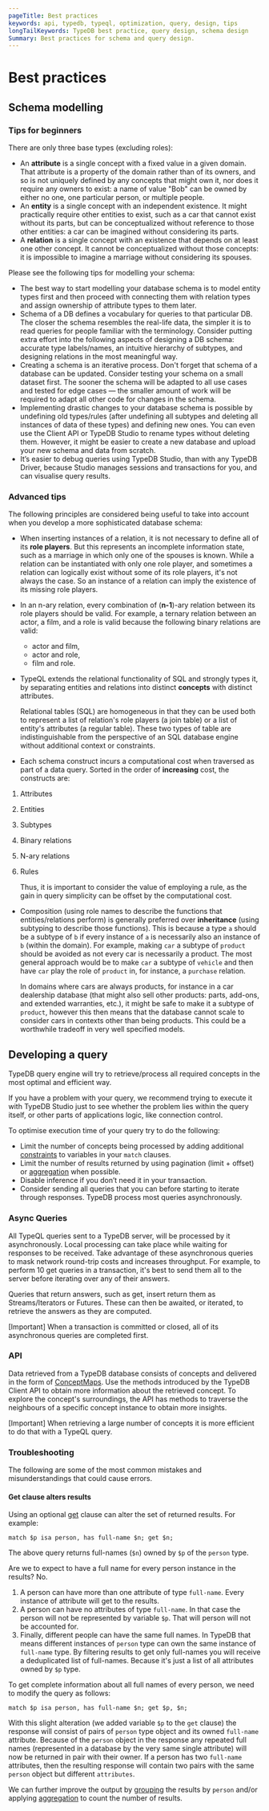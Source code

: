 ```yaml
---
pageTitle: Best practices
keywords: api, typedb, typeql, optimization, query, design, tips
longTailKeywords: TypeDB best practice, query design, schema design
Summary: Best practices for schema and query design.
---
```


# Best practices

## Schema modelling

### Tips for beginners

There are only three base types (excluding roles):

* An **attribute** is a single concept with a fixed value in a given domain. That attribute is a property of the domain rather than of its 
  owners, and so is not uniquely defined by any concepts that might own it, nor does it require any owners to exist: a name of value "Bob" can be owned by either no one, one particular person, or multiple people.
* An **entity** is a single concept with an independent existence. It might practically require other entities to 
  exist, such as a car that cannot exist without its parts, but can be conceptualized without reference to those 
  other entities: a car can be imagined without considering its parts.
* A **relation** is a single concept with an existence that depends on at least one other concept. It cannot be 
  conceptualized without those concepts: it is impossible to imagine a marriage without considering its spouses.

Please see the following tips for modelling your schema:

* The best way to start modelling your database schema is to model entity types first and then proceed with connecting 
  them with relation types and assign ownership of attribute types to them later.
* Schema of a DB defines a vocabulary for queries to that particular DB. The closer the schema resembles the real-life data, the simpler it is to read queries for people familiar with the terminology. Consider putting extra effort into the following aspects of designing a DB schema: accurate type labels/names, an intuitive hierarchy of subtypes, and designing relations in the most meaningful way.
* Creating a schema is an iterative process. Don't forget that schema of a database can be updated. Consider testing your schema on a 
  small dataset first. The sooner the schema will be adapted to all use cases and tested for edge cases — the 
  smaller amount of work will be required to adapt all other code for changes in the schema.
* Implementing drastic changes to your database schema is possible by undefining old types/rules (after undefining 
  all subtypes and deleting all instances of data of these types) and defining new ones. You can even use the Client API 
  or TypeDB Studio to rename types without deleting them. However, it might be easier to create a new database and 
  upload your new schema and data from scratch.
* It’s easier to debug queries using TypeDB Studio, than with any TypeDB Driver, because Studio manages sessions 
  and transactions for you, and can visualise query results.

### Advanced tips

The following principles are considered being useful to take into account when you develop a more sophisticated 
database schema:

* When inserting instances of a relation, it is not necessary to define all of its **role players**. But this 
  represents an incomplete information state, such as a marriage in which only one of the spouses is known. While a 
  relation can be instantiated with only one role player, and sometimes a relation can logically exist without some of its 
  role players, it's not always the case. So an instance of a relation can imply the existence of its missing role players.
* In an n-ary relation, every combination of (**n-1**)-ary relation between its role players should be valid.
  For example, a ternary relation between an actor, a film, and a role is valid because the following binary 
  relations are valid:
  * actor and film, 
  * actor and role, 
  * film and role.
* TypeQL extends the relational functionality of SQL and strongly types it, by separating entities and relations 
  into distinct **concepts** with distinct attributes. 

    Relational tables (SQL) are homogeneous in that they can be used both to represent a list of relation's role players 
    (a join table) or a list of entity's attributes (a regular table). These two types of table are indistinguishable 
    from the perspective of an SQL database engine without additional context or constraints.

* Each schema construct incurs a computational cost when traversed as part of a data query. Sorted in the order of 
  **increasing** cost, the constructs are:

1. Attributes
2. Entities
3. Subtypes
4. Binary relations
5. N-ary relations
6. Rules

   Thus, it is important to consider the value of employing a rule, as the gain in query simplicity can be offset by
   the computational cost.

* Composition (using role names to describe the functions that entities/relations perform) is generally preferred over 
  **inheritance** (using subtyping to describe those functions). This is because a type `a` should be a subtype of 
  `b` if every instance of `a` is necessarily also an instance of `b` (within the domain). For example, making `car`
  a subtype of `product` should be avoided as not every car is necessarily a product. The most general approach 
  would be to make `car` a subtype of `vehicle` and then have `car` play the role of `product` in, for instance, a 
  `purchase` relation.

  In domains where cars are always products, for instance in a car dealership database (that might also sell 
  other products: parts, add-ons, and extended warranties, etc.), it might be safe to make it a subtype of 
  `product`, however this then means that the database cannot scale to consider cars in contexts other than being 
  products. This could be a worthwhile tradeoff in very well specified models.

## Developing a query

TypeDB query engine will try to retrieve/process all required concepts in the most optimal and efficient way.

If you have a problem with your query, we recommend trying to execute it with TypeDB Studio just to see whether 
the problem lies within the query itself, or other parts of applications logic, like connection control.

To optimise execution time of your query try to do the following:

* Limit the number of concepts being processed by adding additional [constraints](03-match.md#patterns-overview) to 
  variables in your `match` clauses.
* Limit the number of results returned by using pagination (limit + offset) or [aggregation](05-read.md#aggregation) 
  when possible.
* Disable inference if you don’t need it in your transaction. 
* Consider sending all queries that you can before starting to iterate through responses. TypeDB process most queries asynchronously.

### Async Queries

All TypeQL queries sent to a TypeDB server, will be processed by it asynchronously. Local 
processing can take place while waiting for responses to be received. Take advantage of these asynchronous queries 
to mask network round-trip costs and increases throughput. For example, to perform 10 get queries in a transaction, 
it's best to send them all to the server before iterating over any of their answers.

Queries that return answers, such as get, insert return them as Streams/Iterators or Futures. These can then be 
awaited, or iterated, to retrieve the answers as they are computed.

<div class="note">
[Important]
When a transaction is committed or closed, all of its asynchronous queries are completed first.
</div>

### API

Data retrieved from a TypeDB database consists of concepts and delivered in the form of 
[ConceptMaps](07-response.md#conceptmap). Use the methods introduced by the TypeDB Client API to obtain more 
information about the retrieved concept. To explore the concept's surroundings, the API has methods to traverse the 
neighbours of a specific concept instance to obtain more insights.

<div class="note">
[Important]
When retrieving a large number of concepts it is more efficient to do that with a TypeQL query.
</div>

### Troubleshooting

The following are some of the most common mistakes and misunderstandings that could cause errors.

#### Get clause alters results

Using an optional [get](05-read.md#get-query) clause can alter the set of returned results. For example:

<!-- test-ignore -->
```typeql 
match $p isa person, has full-name $n; get $n;
```

The above query returns full-names (`$n`) owned by `$p` of the `person` type. 

Are we to expect to have a full name for every person instance in the results? No.

1. A person can have more than one attribute of type `full-name`. Every instance of attribute will get to the results.
2. A person can have no attributes of type `full-name`. In that case the person will not be represented by variable 
   `$p`. That will person will not be accounted for.
3. Finally, different people can have the same full names. In TypeDB that means different instances of `person` type 
   can own the same instance of `full-name` type. By filtering results to get only full-names you will receive a
   deduplicated list of full-names. Because it's just a list of all attributes owned by `$p` type. 

To get complete information about all full names of every person, we need to modify the query as follows:

<!-- test-ignore -->
```typeql 
match $p isa person, has full-name $n; get $p, $n;
```

With this slight alteration (we added variable `$p` to the `get` clause) the response will consist of pairs of 
`person` type object and its owned `full-name` attribute. Because of the `person` object in the response any 
repeated full names (represented in a database by the very same single attribute) will now be returned in pair with 
their owner. If a person has two `full-name` attributes, then the resulting response will contain two pairs with the 
same `person` object but different `attributes`.

We can further improve the output by [grouping](05-read.md#group) the results by `person` and/or applying 
[aggregation](05-read.md#aggregation) to count the number of results.
